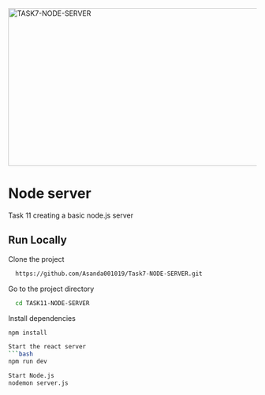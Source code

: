 <img src="https://socialify.git.ci/Asanda001019/TASK7-NODE-SERVER/image?language=1&owner=1&name=1&stargazers=1&theme=Light" alt="TASK7-NODE-SERVER" width="640" height="320" />

 <h1> Node server </h1>
 <p>Task 11 creating a basic node.js server</p>

## Run Locally
Clone the project
```bash
  https://github.com/Asanda001019/Task7-NODE-SERVER.git
```
Go to the project directory
```bash
  cd TASK11-NODE-SERVER
```
Install dependencies
```bash
npm install

Start the react server
```bash
npm run dev

Start Node.js
nodemon server.js
```


